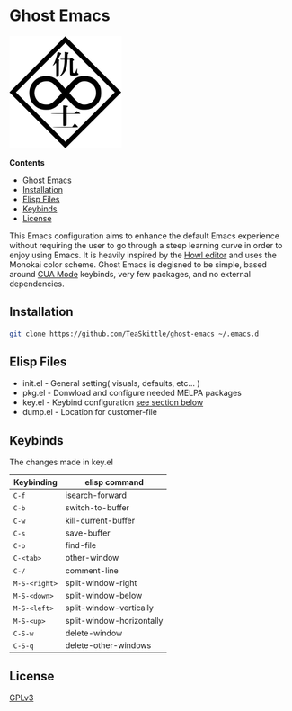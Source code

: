 # Ghost Emacs

<img src="ghost/logo.png" alt="logo" width="200"/>

**Contents**

- [Ghost Emacs](#ghost-emacs)
- [Installation](#installation)
- [Elisp Files](#elisp-files)
- [Keybinds](#keybinds)
- [License](#license)

This Emacs configuration aims to enhance the default Emacs experience without requiring the user to go through a steep learning curve in order to enjoy using Emacs. It is heavily inspired by the [Howl editor](https://howl.io/) and uses the Monokai color scheme. Ghost Emacs is degisned to be simple, based around [CUA Mode](https://www.emacswiki.org/emacs/CuaMode) keybinds, very few packages, and no external dependencies. 

## Installation

``` sh
git clone https://github.com/TeaSkittle/ghost-emacs ~/.emacs.d
```

## Elisp Files

- init.el - General setting( visuals, defaults, etc... )
- pkg.el - Donwload and configure needed MELPA packages
- key.el - Keybind configuration [see section below](#keybinds)
- dump.el - Location for customer-file

## Keybinds

The changes made in key.el

| Keybinding        | elisp command                        |  
|-------------------|--------------------------------------|
| `C-f`             | isearch-forward                      |  
| `C-b`             | switch-to-buffer                     |  
| `C-w`             | kill-current-buffer                  |  
| `C-s`             | save-buffer                          |  
| `C-o`             | find-file                            | 
| `C-<tab>`         | other-window                         |
| `C-/`             | comment-line                         |
| `M-S-<right>`     | split-window-right                   |
| `M-S-<down>`      | split-window-below                   |
| `M-S-<left>`      | split-window-vertically              |
| `M-S-<up>`        | split-window-horizontally            |
| `C-S-w`           | delete-window                        |
| `C-S-q`           | delete-other-windows                 |

## License
[GPLv3](https://choosealicense.com/licenses/gpl-3.0/)
